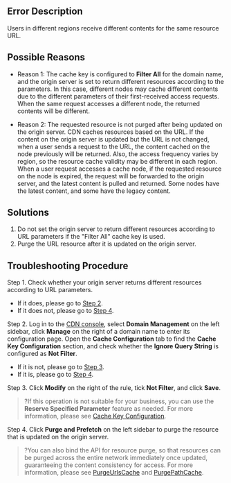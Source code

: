 ## Error Description

Users in different regions receive different contents for the same resource URL.

## Possible Reasons

- Reason 1: The cache key is configured to **Filter All** for the domain name, and the origin server is set to return different resources according to the parameters.
  In this case, different nodes may cache different contents due to the different parameters of their first-received access requests. When the same request accesses a different node, the returned contents will be different. 

- Reason 2: The requested resource is not purged after being updated on the origin server.
  CDN caches resources based on the URL. If the content on the origin server is updated but the URL is not changed, when a user sends a request to the URL, the content cached on the node previously will be returned. Also, the access frequency varies by region, so the resource cache validity may be different in each region. When a user request accesses a cache node, if the requested resource on the node is expired, the request will be forwarded to the origin server, and the latest content is pulled and returned. Some nodes have the latest content, and some have the legacy content.  

## Solutions

1. Do not set the origin server to return different resources according to URL parameters if the "Filter All" cache key is used.
2. Purge the URL resource after it is updated on the origin server.

## Troubleshooting Procedure

Step 1. Check whether your origin server returns different resources according to URL parameters.
   - If it does, please go to [Step 2](##step2).
   - If it does not, please go to [Step 4](#step4).

[](id:step2)
Step 2. Log in to the [CDN console](https://console.cloud.tencent.com/cdn), select **Domain Management** on the left sidebar, click **Manage** on the right of a domain name to enter its configuration page. Open the **Cache Configuration** tab to find the **Cache Key Configuration** section, and check whether the **Ignore Query String** is configured as **Not Filter**.

   - If it is not, please go to [Step 3](##step3).
   - If it is, please go to [Step 4](#step4).



[](id:step3)
Step 3. Click **Modify** on the right of the rule, tick **Not Filter**, and click **Save**.

> ?If this operation is not suitable for your business, you can use the **Reserve Specified Parameter** feature as needed. For more information, please see [Cache Key Configuration](https://intl.cloud.tencent.com/document/product/228/35316).

[](id:step4)
Step 4. Click **Purge and Prefetch** on the left sidebar to purge the resource that is updated on the origin server.

> ?You can also bind the API for resource purge, so that resources can be purged across the entire network immediately once updated, guaranteeing the content consistency for access. For more information, please see [PurgeUrlsCache](https://intl.cloud.tencent.com/document/product/228/33601) and [PurgePathCache](https://intl.cloud.tencent.com/document/product/228/33602).
